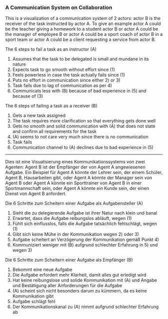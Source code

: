 ### A Communication System on Collaboration


This is a visualization of a communication system of 2 actors: actor B is the receiver of the task instructed by actor A. To give an example actor A could be the teacher giving a homework to a student actor B or actor A could be the manager of employee B or actor A could be a sport coach of actor B in a sport team or actor A could be a client requesting a service from actor B.

The 6 steps to fail a task as an instructor (A)

1. Assumes that the task to be delegated is small and mundane in its nature
2. Expects task to go smooth without effort since (1)
3. Feels powerless in case the task actually fails since (1)
4. Puts no effort in communication since either 2) or 3)
5. Task fails due to lag of communication as per 4)
6. Communicats less with (B) because of bad experience in (5) and because of (3)

The 6 steps of failing a task as a receiver (B)
1. Gets a new task assigned
2. The task requires more clarification so that everything gets done well
3. Gets no smooth and solid communication with (A) that does not state and confirm all requirements for the task
4. (A) seems to not care very much since there is no communication
5. Task fails
6. Communication channel to (A) declines due to bad experience in (5)

-----------

Dies ist eine Visualisierung eines Kommunikationssystems von zwei Agenten: Agent B ist der Empfänger der von Agent A angewiesenen Aufgabe. Ein Beispiel für Agent A könnte der Lehrer sein, der einem Schüler, Agent B, Hausarbeiten gibt, oder Agent A könnte der Manager sein von Agent B oder Agent A könnte ein Sporttrainer von Agent B in einer Sportmannschaft sein, oder Agent A könnte ein Kunde sein, der einen Dienst von Agent B anfordert.

Die 6 Schritte zum Scheitern einer Aufgabe als Aufgabensteller (A)

1. Sieht die zu delegierende Aufgabe ist ihrer Natur nach klein und banal
2. Erwartet, dass die Aufgabe reibungslos abläuft, wegen (1)
3. Fühlt sich einflusslos, falls die Aufgabe tatsächlich fehlschlägt, wegen (1)
4. Gibt sich keine Mühe in der Kommunikation wegen 2) oder 3)
5. Aufgabe scheitert an Verzögerung der Kommunikation gemäß Punkt 4)
6. Kommuniziert weniger mit (B) aufgrund schlechter Erfahrung in 5) und wegen 3)

Die 6 Schritte zum Scheitern einer Aufgabe als Empfänger (B)
1. Bekommt eine neue Aufgabe
2. Die Aufgabe erfordert mehr Klarheit, damit alles gut erledigt wird
3. Hat keine reibungslose und solide Kommunikation mit (A) und Angabe und Bestätigung aller Anforderungen für die Aufgabe
4. (A) scheint sich nicht besonders darum zu kümmern, da es keine Kommunikation gibt
5. Aufgabe schlägt fehl
6. Der Kommunikationskanal zu (A) nimmt aufgrund schlechter Erfahrung ab
